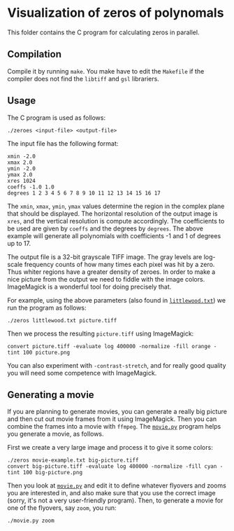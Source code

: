 # Visualization of zeros of polynomals

This folder contains the C program for calculating zeros in parallel.

## Compilation

Compile it by running `make`. You make have to edit the `Makefile` if the compiler does not find the `libtiff` and `gsl` librariers.

## Usage

The C program is used as follows:

    ./zeroes <input-file> <output-file>

The input file has the following format:

```
xmin -2.0
xmax 2.0
ymin -2.0
ymax 2.0
xres 1024
coeffs -1.0 1.0
degrees 1 2 3 4 5 6 7 8 9 10 11 12 13 14 15 16 17
```

The `xmin`, `xmax`, `ymin`, `ymax` values determine the region in the complex plane that should be displayed.
The horizontal resolution of the output image is `xres`, and the vertical resolution is compute accordingly.
The coefficients to be used are given by `coeffs` and the degrees by `degrees`. The above example will generate all polynomials with coefficients -1 and 1 of degrees up to 17.

The output file is a 32-bit grayscale TIFF image. The gray levels are log-scale frequency counts of how many times each pixel was hit by a zero. Thus whiter regions have a greater density of zeroes. In order to make a nice picture from the output we need to fiddle with the image colors. ImageMagick is a wonderful tool for doing precisely that.

For example, using the above parameters (also found in [`littlewood.txt`](./littlewood.txt)) we run the program as follows:

    ./zeros littlewood.txt picture.tiff

Then we process the resulting `picture.tiff` using ImageMagick:

    convert picture.tiff -evaluate log 400000 -normalize -fill orange -tint 100 picture.png

You can also experiment with `-contrast-stretch`, and for really good quality you will need
some competence with ImageMagick.

## Generating a movie

If you are planning to generate movies, you can generate a really big picture and then cut
out movie frames from it using ImageMagick. Then you can combine the frames into a movie
with `ffmpeg`. The [`movie.py`](./movie.py) program helps you generate a movie, as follows.

First we create a very large image and process it to give it some colors:

    ./zeros movie-example.txt big-picture.tiff
    convert big-picture.tiff -evaluate log 400000 -normalize -fill cyan -tint 100 big-picture.png

Then you look at [`movie.py`](./movie.py) and edit it to define whatever flyovers and zooms you are interested in, and also make sure that you use the correct image (sorry, it's not a very user-friendly program). Then, to generate a movie for one of the flyovers, say `zoom`, you run:

    ./movie.py zoom
